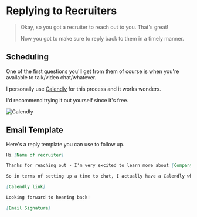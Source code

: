 # Replying to Recruiters

> Okay, so you got a recruiter to reach out to you. That's great!
>
> Now you got to make sure to reply back to them in a timely manner.

## Scheduling

One of the first questions you'll get from them of course is when you're available to talk/video chat/whatever.

I personally use [Calendly](http://calendly.com) for this process and it works wonders.

I'd recommend trying it out yourself since it's free.

![Calendly](https://i.imgur.com/Dht9Vda.png)

## Email Template

Here's a reply template you can use to follow up.

```markdown
Hi [Name of recruiter]

Thanks for reaching out - I'm very excited to learn more about [Company Name]

So in terms of setting up a time to chat, I actually have a Calendly where you're more than welcome to see when I'll be available this week or next.

[Calendly link]

Looking forward to hearing back!

[Email Signature]
```
